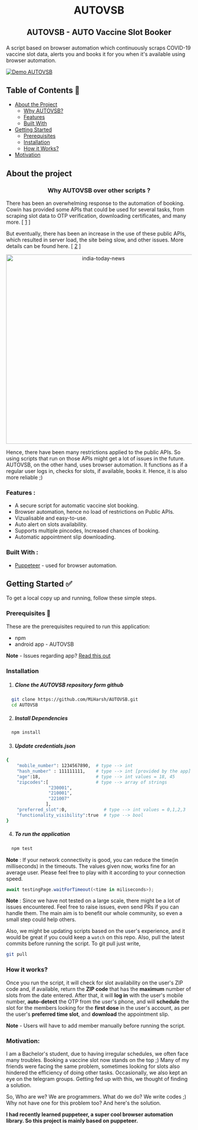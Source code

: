 # <p align ="center" >AUTOVSB</p>
## <p align ="center" >AUTOVSB - AUTO Vaccine Slot Booker </p>
A script based on browser automation which continuously scraps COVID-19 vaccine slot data, alerts you and books it for you when it's available using browser automation.


[![Demo AUTOVSB](https://i.imgur.com/ooTyjKP.gif)](https://www.youtube.com/watch?v=_4PlaRtGYQ0)


## Table of Contents 📕

- [About the Project](#about-the-project)
  - [Why AUTOVSB?](#why-autovsb-over-other-scripts--)
  - [Features](#features-)
  - [Built With](#built-with-)
- [Getting Started](#getting-started-)
  - [Prerequisites](#prerequisites-)
  - [Installation](#installation)
  - [How it Works?](#how-it-works)
- [Motivation](#motivation)


## About the project 

### <p align="center">Why AUTOVSB over other scripts ? </p>
There has been an overwhelming response to the automation of booking. Cowin has provided some APIs that could be used for several tasks, from scraping slot data to OTP verification, downloading certificates, and many more. [ [1](https://apisetu.gov.in/public/api/cowin/cowin-public-v2) ]

But eventually, there has been an increase in the use of these public APIs, which resulted in server load, the site being slow, and other issues. More details can be found here. [ [2](https://www.indiatoday.in/technology/news/story/changes-in-cowin-app-govt-restricts-vaccine-slot-info-to-fight-bots-and-alert-services-1799827-2021-05-07) ]

<p align="center"><img src="https://imgur.com/B0pXS6O.jpg" alt="india-today-news" width="512"/></p>

Hence, there have been many restrictions applied to the public APIs. So using scripts that run on those APIs might get a lot of issues in the future. AUTOVSB, on the other hand, uses browser automation. It functions as if a regular user logs in, checks for slots, if available, books it. Hence, it is also more reliable ;)

### Features : 
-   A secure script for automatic vaccine slot booking.
-   Browser automation, hence no load of restrictions on Public APIs.
-   Vizualisable and easy-to-use.
-   Auto alert on slots availability.
-   Supports multiple pincodes, Increased chances of booking.
-   Automatic appointment slip downloading. 

### Built With : 
- [Puppeteer](https://pptr.dev/) - used for browser automation.




## Getting Started ✅

To get a local copy up and running, follow these simple steps.

### Prerequisites 📖

These are the prerequisites required to run this application:

- npm
- android app - AUTOVSB

**Note** - Issues regarding app? [Read this out](https://github.com/MiHarsh/AUTOVSB/wiki/AUTOVSB-APP)

### Installation

1. ##### Clone the AUTOVSB repository form github 

```sh
  git clone https://github.com/MiHarsh/AUTOVSB.git
  cd AUTOVSB
```
2. ##### Install Dependencies

```sh
  npm install
```
3. ##### Update credentials.json

```sh
{
	"mobile_number": 1234567890,  # type --> int
	"hash_number" : 111111111,    # type --> int [provided by the app]
	"age":18,                     # type --> int values = 18, 45
	"zipcodes":[                  # type --> array of strings
		        "230001",       
		        "210001",
		        "221007"
               ],
	"preferred_slot":0,              # type --> int values = 0,1,2,3
	"functionality_visibility":true  # type --> bool
}
```


4. ##### To run the application

```sh
  npm test
```

**Note** : If your network connectivity is good, you can reduce the time(in milliseconds) in the timeouts. The values given now, works fine for an average user. Please feel free to play with it according to your connection speed.

```js
await testingPage.waitForTimeout(<time in miliseconds>);
```

**Note** : Since we have not tested on a large scale, there might be a lot of issues encountered. Feel free to raise issues, even send PRs if you can handle them. The main aim is to benefit our whole community, so even a small step could help others.

Also, we might be updating scripts based on the user's experience, and it would be great if you could keep a `watch` on this repo. Also, pull the latest commits before running the script. To git pull just write,
```sh
git pull
```


### How it works?
Once you run the script, it will check for slot availability on the user's ZIP code and, if available, return the **ZIP code** that has the **maximum** number of slots from the date entered. After that, it will **log in** with the user's mobile number, **auto-detect** the OTP from the user's phone, and will **schedule** the slot for the members looking for the **first dose** in the user's account, as per the user's **preferred time slot**, and **download** the appointment slip.

**Note** - Users will have to add member manually before running the script.

### Motivation:
I am a Bachelor's student, due to having irregular schedules, we often face many troubles. Booking a vaccine slot now stands on the top ;) Many of my friends were facing the same problem, sometimes looking for slots also hindered the efficiency of doing other tasks. Occasionally, we also kept an eye on the telegram groups. Getting fed up with this, we thought of finding a solution.

So, Who are we? We are programmers. What do we do? We write codes ;) Why not have one for this problem too? And here's the solution.

**I had recently learned puppeteer, a super cool browser automation library. So this project is mainly based on puppeteer.**
  
